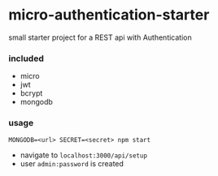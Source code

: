 # micro-authentication-starter

small starter project for a REST api with Authentication

### included

* micro
* jwt
* bcrypt
* mongodb

### usage

```
MONGODB=<url> SECRET=<secret> npm start
```

* navigate to `localhost:3000/api/setup`
* user `admin:password` is created
